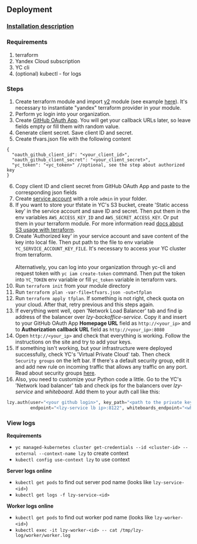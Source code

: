## Deployment

### [Installation description](./description.md)

### Requirements

1) terraform
2) Yandex Cloud subscription
3) YC cli
4) (optional) kubectl - for logs

### Steps

1) Create terraform module and import [v2](../deployment/tf/modules/v2) module (see example [here](../deployment/tf/modules/v2_example)).
It's necessary to instantiate "yandex" terraform provider in your module.
2) Perform yc login into your organization.
3) Create [GitHub OAuth App](https://docs.github.com/en/developers/apps/building-github-apps/creating-a-github-app).
You will get your callback URLs later, so leave fields empty or fill them with random value.
4) Generate client secret. Save client ID and secret.
5) Create tfvars.json file with the following content
```
{
  "oauth_github_client_id": "<your_client_id>",
  "oauth_github_client_secret": "<your_client_secret>",
  "yc_token": "<yc_token>" //optional, see the step about authorized key
}
```

6) Copy client ID and client secret from GitHub OAuth App and paste to the corresponding json fields
7) Create [service account](https://cloud.yandex.com/en/docs/iam/concepts/users/service-accounts) with a role `admin` in your folder.
8) If you want to store your tfstate in YC's S3 bucket, create 'Static access key' in the service account and save ID and secret.
Then put them in the env variables `AWS_ACCESS_KEY_ID` and `AWS_SECRET_ACCESS_KEY`.
Or put them in your terraform module. For more information read [docs about S3 usage with terraform](https://developer.hashicorp.com/terraform/language/settings/backends/s3).
9) Create 'Authorized key' in your service account and save content of the key into local file.
Then put path to the file to env variable `YC_SERVICE_ACCOUNT_KEY_FILE`. It's necessary to access your YC cluster from terraform.
<br><br>
Alternatively, you can log into your organization through yc-cli and request token with `yc iam create-token` command.
Then put the token into `YC_TOKEN` env variable or fill `yc_token` variable in terraform vars.
10) Run `terraform init` from your module directory
11) Run `terraform plan -var-file=tfvars.json -out=tfplan`
12) Run `terraform apply tfplan`. If something is not right, check quota on your cloud. After that, retry previous and this steps again.
13) If everything went well, open 'Network Load Balancer' tab and find ip address of the balancer over _lzy-backoffice-service_.
Copy it and insert to your GitHub OAuth App **Homepage URL** field as `http://<your_ip>`
and to **Authorization callback URL** field as `http://<your_ip>:8080`
14) Open `http://<your_ip>` and check that everything is working. Follow the instructions on the site and try to add your keys.
15) If something isn't working, but your infrastructure were deployed successfully, check YC's 'Virtual Private Cloud' tab.
Then check `Security groups` on the left bar. If there's a default security group, edit it and add new rule on incoming traffic that allows any traffic on any port.
Read about security groups [here](https://cloud.yandex.com/en/docs/vpc/concepts/security-groups?from=int-console-help-center-or-nav).
16) Also, you need to customize your Python code a little. Go to the YC's 'Network load balancer' tab and check ips for the
balancers over _lzy-service_ and _whiteboard_. Add them to your auth call like this:
```python
lzy.auth(user="<your github login>", key_path="<path to the private key>",
         endpoint="<lzy-service lb ip>:8122", whiteboards_endpoint="<whiteboard lb ip>:8122")
```

### View logs

**Requirements**
* `yc managed-kubernetes cluster get-credentials --id <cluster-id> --external --context-name lzy` to create context
* `kubectl config use-context lzy` to use context

**Server logs online**
* `kubectl get pods` to find out server pod name (looks like `lzy-service-<id>`)
* `kubectl get logs -f lzy-service-<id>`

**Worker logs online**
* `kubectl get pods` to find out worker pod name (looks like `lzy-worker-<id>`)
* `kubectl exec -it lzy-worker-<id> -- cat /tmp/lzy-log/worker/worker.log`
